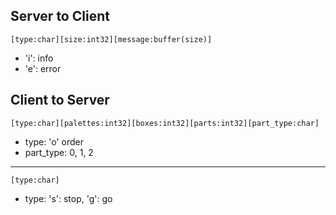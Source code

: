 ## Server to Client

    [type:char][size:int32][message:buffer(size)]

- 'i': info
- 'e': error

## Client to Server

    [type:char][palettes:int32][boxes:int32][parts:int32][part_type:char]

- type: 'o' order
- part_type: 0, 1, 2

---

    [type:char]

- type: 's': stop, 'g': go
